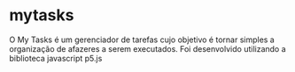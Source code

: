 # mytasks
O My Tasks é um gerenciador de tarefas cujo objetivo é tornar simples a organização de afazeres a serem executados. Foi desenvolvido utilizando a biblioteca javascript p5.js
